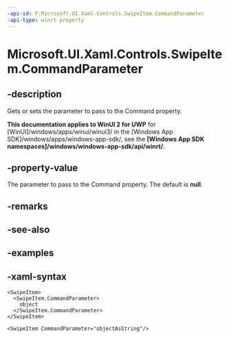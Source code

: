 ```yaml
---
-api-id: P:Microsoft.UI.Xaml.Controls.SwipeItem.CommandParameter
-api-type: winrt property
---
```

<!-- Property syntax.
public object CommandParameter { get;  set; }
-->

# Microsoft.UI.Xaml.Controls.SwipeItem.CommandParameter


## -description

Gets or sets the parameter to pass to the Command property.


**This documentation applies to WinUI 2 for UWP** for [WinUI]/windows/apps/winui/winui3/ in the [Windows App SDK]/windows/apps/windows-app-sdk/, see the **[Windows App SDK namespaces]/windows/windows-app-sdk/api/winrt/**.

## -property-value

The parameter to pass to the Command property. The default is **null**.


## -remarks


## -see-also


## -examples


## -xaml-syntax

```xaml
<SwipeItem>
  <SwipeItem.CommandParameter>
    object
  </SwipeItem.CommandParameter>
</SwipeItem>
```

```xaml
<SwipeItem CommandParameter="objectAsString"/>
```



